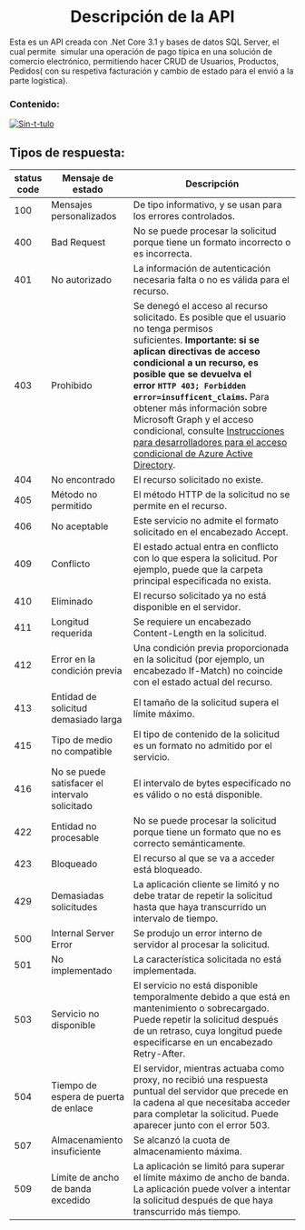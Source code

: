 <h1 style="text-align: center;"><strong>Descripci&oacute;n de la API</strong></h1>
<p>Esta es un API creada con&nbsp;<yt-formatted-string force-default-style="" class="style-scope ytd-video-primary-info-renderer">.Net Core 3.1 y bases de datos SQL Server, el cual permite&nbsp; simular una operaci&oacute;n de pago t&iacute;pica en una soluci&oacute;n de comercio electr&oacute;nico, permitiendo hacer CRUD de Usuarios, Productos, Pedidos( con su respetiva facturaci&oacute;n y cambio de estado para el envi&oacute; a la parte log&iacute;stica).</yt-formatted-string></p>

<h3>Contenido:</h3>
<a href="https://ibb.co/f0SbBbh"><img src="https://i.ibb.co/F7W9N9S/Sin-t-tulo.png" alt="Sin-t-tulo" border="0" /></a>


<h2>Tipos de respuesta:</h2>
<table aria-label="C&oacute;digos de estado HTTP" class="table table-sm">
<thead>
<tr>
<th>status code</th>
<th>Mensaje de estado</th>
<th>Descripci&oacute;n</th>
</tr>
</thead>
<tbody>
<tr>
<td>100</td>
<td>Mensajes personalizados</td>
<td>De tipo informativo, y se usan para los errores controlados.</td>
</tr>
<tr>
<td>400</td>
<td>Bad Request</td>
<td>No se puede procesar la solicitud porque tiene un formato incorrecto o es incorrecta.</td>
</tr>
<tr>
<td>401</td>
<td>No autorizado</td>
<td>La informaci&oacute;n de autenticaci&oacute;n necesaria falta o no es v&aacute;lida para el recurso.</td>
</tr>
<tr>
<td>403</td>
<td>Prohibido</td>
<td>Se deneg&oacute; el acceso al recurso solicitado. Es posible que el usuario no tenga permisos suficientes.<span>&nbsp;</span><strong>Importante: si se aplican directivas de acceso condicional a un recurso, es posible que se devuelva el error<span>&nbsp;</span><code>HTTP 403; Forbidden error=insufficent_claims</code>.</strong><span>&nbsp;</span>Para obtener m&aacute;s informaci&oacute;n sobre Microsoft Graph y el acceso condicional, consulte<span>&nbsp;</span><a href="https://docs.microsoft.com/azure/active-directory/develop/active-directory-conditional-access-developer" data-linktype="external">Instrucciones para desarrolladores para el acceso condicional de Azure Active Directory</a>.</td>
</tr>
<tr>
<td>404</td>
<td>No encontrado</td>
<td>El recurso solicitado no existe.</td>
</tr>
<tr>
<td>405</td>
<td>M&eacute;todo no permitido</td>
<td>El m&eacute;todo HTTP de la solicitud no se permite en el recurso.</td>
</tr>
<tr>
<td>406</td>
<td>No aceptable</td>
<td>Este servicio no admite el formato solicitado en el encabezado Accept.</td>
</tr>
<tr>
<td>409</td>
<td>Conflicto</td>
<td>El estado actual entra en conflicto con lo que espera la solicitud. Por ejemplo, puede que la carpeta principal especificada no exista.</td>
</tr>
<tr>
<td>410</td>
<td>Eliminado</td>
<td>El recurso solicitado ya no est&aacute; disponible en el servidor.</td>
</tr>
<tr>
<td>411</td>
<td>Longitud requerida</td>
<td>Se requiere un encabezado Content-Length en la solicitud.</td>
</tr>
<tr>
<td>412</td>
<td>Error en la condici&oacute;n previa</td>
<td>Una condici&oacute;n previa proporcionada en la solicitud (por ejemplo, un encabezado If-Match) no coincide con el estado actual del recurso.</td>
</tr>
<tr>
<td>413</td>
<td>Entidad de solicitud demasiado larga</td>
<td>El tama&ntilde;o de la solicitud supera el l&iacute;mite m&aacute;ximo.</td>
</tr>
<tr>
<td>415</td>
<td>Tipo de medio no compatible</td>
<td>El tipo de contenido de la solicitud es un formato no admitido por el servicio.</td>
</tr>
<tr>
<td>416</td>
<td>No se puede satisfacer el intervalo solicitado</td>
<td>El intervalo de bytes especificado no es v&aacute;lido o no est&aacute; disponible.</td>
</tr>
<tr>
<td>422</td>
<td>Entidad no procesable</td>
<td>No se puede procesar la solicitud porque tiene un formato que no es correcto sem&aacute;nticamente.</td>
</tr>
<tr>
<td>423</td>
<td>Bloqueado</td>
<td>El recurso al que se va a acceder est&aacute; bloqueado.</td>
</tr>
<tr>
<td>429</td>
<td>Demasiadas solicitudes</td>
<td>La aplicaci&oacute;n cliente se limit&oacute; y no debe tratar de repetir la solicitud hasta que haya transcurrido un intervalo de tiempo.</td>
</tr>
<tr>
<td>500</td>
<td>Internal Server Error</td>
<td>Se produjo un error interno de servidor al procesar la solicitud.</td>
</tr>
<tr>
<td>501</td>
<td>No implementado</td>
<td>La caracter&iacute;stica solicitada no est&aacute; implementada.</td>
</tr>
<tr>
<td>503</td>
<td>Servicio no disponible</td>
<td>El servicio no est&aacute; disponible temporalmente debido a que est&aacute; en mantenimiento o sobrecargado. Puede repetir la solicitud despu&eacute;s de un retraso, cuya longitud puede especificarse en un encabezado Retry-After.</td>
</tr>
<tr>
<td>504</td>
<td>Tiempo de espera de puerta de enlace</td>
<td>El servidor, mientras actuaba como proxy, no recibi&oacute; una respuesta puntual del servidor que precede en la cadena al que necesitaba acceder para completar la solicitud. Puede aparecer junto con el error 503.</td>
</tr>
<tr>
<td>507</td>
<td>Almacenamiento insuficiente</td>
<td>Se alcanz&oacute; la cuota de almacenamiento m&aacute;xima.</td>
</tr>
<tr>
<td>509</td>
<td>L&iacute;mite de ancho de banda excedido</td>
<td>La aplicaci&oacute;n se limit&oacute; para superar el l&iacute;mite m&aacute;ximo de ancho de banda. La aplicaci&oacute;n puede volver a intentar la solicitud despu&eacute;s de que haya transcurrido m&aacute;s tiempo.</td>
</tr>
</tbody>
</table>
<p></p>
<p></p>
<p></p>
<p></p>
<p></p>
